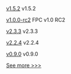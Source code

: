 
[v1.5.2](https://github.com/hyperledger/fabric-ca/releases/tag/v1.5.2) v1.5.2

[v1.0.0-rc2](https://github.com/hyperledger/fabric-private-chaincode/releases/tag/v1.0.0-rc2) FPC v1.0 RC2

[v2.3.3](https://github.com/hyperledger/fabric/releases/tag/v2.3.3) v2.3.3

[v2.2.4](https://github.com/hyperledger/fabric/releases/tag/v2.2.4) v2.2.4

[v0.9.0](https://github.com/hyperledger/cactus/releases/tag/v0.9.0) v0.9.0


[See more >>>](https://start-here.hyperledger.org/releases)
